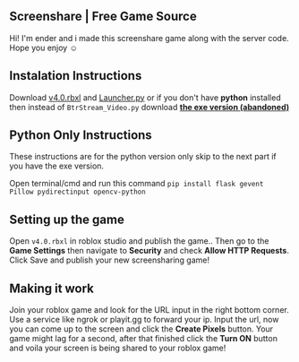 ## Screenshare | Free Game Source
Hi! I'm ender and i made this screenshare game along with the server code. Hope you enjoy ☺

## Instalation Instructions

Download [v4.0.rbxl](https://github.com/RebornEnder/screenblox/releases/download/4.0/v4.rbxl) and [Launcher.py](https://github.com/RebornEnder/screenblox/releases/download/4.1/Launcher.py) or if you don't have **python** installed then instead of ``BtrStream_Video.py`` download **[the exe version (abandoned)](https://github.com/RebornEnder/screenblox/releases/download/Releases/StreamToGame.exe)**

## Python Only Instructions
These instructions are for the python version only skip to the next part if you have the exe version.

Open terminal/cmd and run this command ```pip install flask gevent Pillow pydirectinput opencv-python```

## Setting up the game

Open ``v4.0.rbxl`` in roblox studio and publish the game.. Then go to the **Game Settings** then navigate to **Security** and check **Allow HTTP Requests**. Click Save and publish your new screensharing game!

##  Making it work

Join your roblox game and look for the URL input in the right bottom corner. Use a service like ngrok or playit.gg to forward your ip. Input the url, now you can come up to the screen and click the **Create Pixels** button. Your game might lag for a second, after that finished click the **Turn ON** button and voila your screen is being shared to your roblox game!
